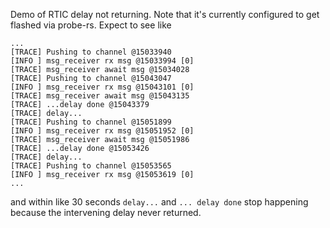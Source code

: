 Demo of RTIC delay not returning.  Note that it's currently configured to get flashed via probe-rs.  Expect to see like

```
...
[TRACE] Pushing to channel @15033940
[INFO ] msg_receiver rx msg @15033994 [0]
[TRACE] msg_receiver await msg @15034028
[TRACE] Pushing to channel @15043047
[INFO ] msg_receiver rx msg @15043101 [0]
[TRACE] msg_receiver await msg @15043135
[TRACE] ...delay done @15043379
[TRACE] delay...
[TRACE] Pushing to channel @15051899
[INFO ] msg_receiver rx msg @15051952 [0]
[TRACE] msg_receiver await msg @15051986
[TRACE] ...delay done @15053426
[TRACE] delay...
[TRACE] Pushing to channel @15053565
[INFO ] msg_receiver rx msg @15053619 [0]
...
```

and within like 30 seconds `delay...` and `... delay done` stop happening because the intervening delay never returned.